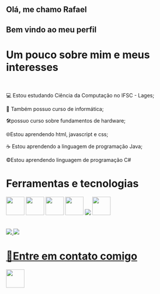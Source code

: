 <div>
<h2> Olá, me chamo Rafael </h2> 
<h2> Bem vindo ao meu perfil </h2>
<h1>Um pouco sobre mim e meus interesses</h1> </br>

💻 Estou estudando Ciência da Computação no IFSC - Lages;

📖 Também possuo curso de informática;

🛠️possuo curso sobre fundamentos de hardware;

🌐Estou aprendendo html, javascript e css;

☕ Estou aprendendo a linguagem de programação Java;

©️Estou aprendendo  linguagem de programação C#

</div>

<div>
  
<h1> Ferramentas e tecnologias </h1>
<img height="50" width="50" src="https://cdn.jsdelivr.net/gh/devicons/devicon@latest/icons/java/java-original-wordmark.svg" /> 
<img height="50" width="50"src="https://cdn.jsdelivr.net/gh/devicons/devicon@latest/icons/html5/html5-original.svg" /> 
<img height="50" width="50" src="https://cdn.jsdelivr.net/gh/devicons/devicon@latest/icons/css3/css3-original.svg" />
<img height="50" width="50" src="https://cdn.jsdelivr.net/gh/devicons/devicon@latest/icons/javascript/javascript-original.svg" />
<img src="https://cdn.jsdelivr.net/gh/devicons/devicon@latest/icons/csharp/csharp-original.svg" />
<img height="50" width="50" src="https://cdn.jsdelivr.net/gh/devicons/devicon@latest/icons/unity/unity-original.svg" />
<br>
<br><br>
          
</div>

<div>
<a href="https://github.com/RafaelMachado914">
<img loading="lazy" src="https://github-readme-stats.vercel.app/api/top-langs/?username=RafaelMachado914&layout=compact&langs_count=7&theme=dracula"/>
<img loading="lazy" src="https://github-readme-stats.vercel.app/api?username=RafaelMachado914&show_icons=true&theme=dracula&include_all_commits=true&count_private=true"/>
</div>



## <h1>👋Entre em contato comigo</h1>


<a href="rafael.2004.machado17@gmail.com">
  <img src="https://th.bing.com/th/id/R.229079c8f5240851cece598cf8eee770?rik=JND2PKmC%2fxzB1w&riu=http%3a%2f%2fpngimg.com%2fuploads%2femail%2femail_PNG11.png&ehk=6sNwAjueFilXp3tCehLPbXDGgZgsYZdR7y6dZ3vpSk4%3d&risl=&pid=ImgRaw&r=0"  height="50" width="50 >
</a>

<a href="https://www.linkedin.com/in/rafael-machado-9a1b59262/"> 
<img src="https://cdn.jsdelivr.net/gh/devicons/devicon@latest/icons/linkedin/linkedin-original.svg"  height="50" width="50 /></a>
  



